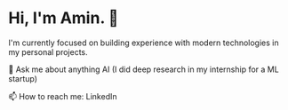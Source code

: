 # Hi, I'm Amin. 👋

I'm currently focused on building experience with modern technologies in my personal projects.

💬 Ask me about anything AI (I did deep research in my internship for a ML startup)

📫 How to reach me: LinkedIn
